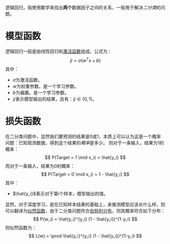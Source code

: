 逻辑回归，指使用数学来找出**两个**数据因子之间的关系，一般用于解决*二分类*的问题。

# 模型函数
逻辑回归一般是由线性回归和[激活函数](激活函数.md)组成。公式为：
$$
\hat{y} = \sigma(w^T x + b)
$$
其中：
- $\sigma$为激活函数。
- $w$为权重参数。是一个学习参数。
- $b$为偏置。是一个学习参数。
- $\hat{y}$表示模型输出的结果，且有：$\hat{y} \in (0,1)$。


# 损失函数
在二分类问题中，显然我们要预测的结果是0或1，本质上可以认为这是一个概率问题：已知观测数据，得到这个结果的*概率*是多少。
则对于一条输入，结果为1的概率：
$$
P(Target = 1 \mid x_i) = \hat{y_i}
$$
而对于一条输入，结果为0的概率：
$$
P(Target = 0 \mid x_i) = 1 - \hat{y_i}
$$
其中：
- $\hat{y_i}$表示对于第$i$个样本，模型输出的值。

显然，对于深度学习，是在已知样本结果的基础上，来推测模型应该长什么样，则可以翻译为[似然函数](似然函数.md)，由于二分类问题符合[伯努利分布](伯努利分布.md)，则其概率符合如下分布：
$$
P(w_i) = \hat{y_i}^{y_i} (1 - \hat{y_i})^{1-y_i}
$$
则似然函数为：
$$
L(w) = \prod \hat{y_i}^{y_i} (1 - \hat{y_i})^{1-y_i}
$$
